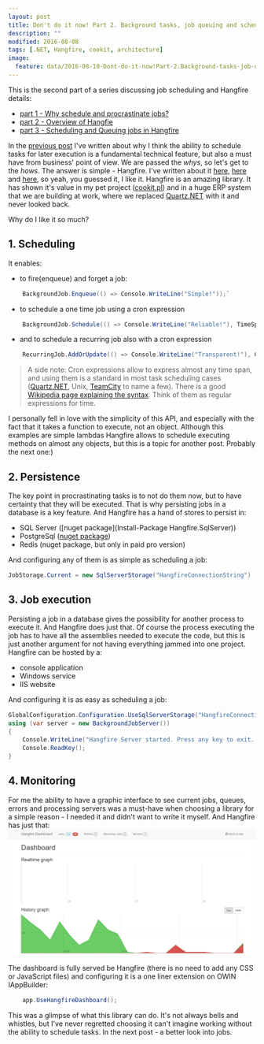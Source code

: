 ```yaml
---
layout: post
title: Don't do it now! Part 2. Background tasks, job queuing and scheduling with Hangfire
description: ""
modified: 2016-08-08
tags: [.NET, Hangfire, cookit, architecture]
image:
  feature: data/2016-08-10-Dont-do-it-now!Part-2.Background-tasks-job-queuing-and-scheduling-with-Hangfire/logo.png
---
```


This is the second part of a series discussing job scheduling and Hangfire details:

- [part 1 - Why schedule and procrastinate jobs?](/Don't-do-it)
- [part 2 - Overview of Hangfie](/Don't-do-it-now!-Part-2.-Background-tasks,-job-queuing-and-scheduling-with-Hangfire/)
- [part 3 - Scheduling and Queuing jobs in Hangfire](/Don't-do-it-now!-Part-3.-Hangfire-details-jobs/)

In the [previous post](/Don't-do-it) I've written about why I think the ability to schedule tasks for later execution is a fundamental technical feature, but also a must have from business' point of view.
We are passed the *whys*, so let's get to the *hows*. The answer is simple - Hangfire. I've written about it [here](http://indexoutofrange.com/GC-can-kill-You-Practical-GC-performance-counters-in-NET/), [here](http://indexoutofrange.com/LocalOptimizationsDontAddUp/) and [here](http://indexoutofrange.com/How-is-cookit-build/), so yeah, you guessed it, I like it.  Hangfire is an amazing library. It has shown it's value in my pet project ([cookit.pl](http://cookit.pl)) and in a huge ERP system that we are building at work, where we replaced [Quartz.NET](http://www.quartz-scheduler.net/) with it and never looked back. 

Why do I like it so much?

## 1. Scheduling
It enables:
- to fire(enqueue) and forget a job:

```csharp
	BackgroundJob.Enqueue(() => Console.WriteLine("Simple!"));`
```

- to schedule a one time job using a cron expression

```csharp
	BackgroundJob.Schedule(() => Console.WriteLine("Reliable!"), TimeSpan.FromDays(7));
```

- and to schedule a recurring job also with a cron expression

```csharp
	RecurringJob.AddOrUpdate(() => Console.WriteLine("Transparent!"), Cron.Daily)
```

>A side note: Cron expressions allow to express almost any time span, and using them is a standard in most task scheduling cases ([Quartz.NET](http://www.quartz-scheduler.net/), Unix, [TeamCity](https://www.jetbrains.com/teamcity/) to name a few). There is a good [Wikipedia page explaining the syntax](https://en.wikipedia.org/wiki/Cron#CRON_expression). Think of them as regular expressions for time.

I personally fell in love with the simplicity of this API, and especially with the fact that it takes a function to execute, not an object. Although this examples are simple lambdas Hangfire allows to schedule executing methods on almost any objects, but this is a topic for another post. Probably the next one:)
	

## 2. Persistence
The key point in procrastinating tasks is to not do them now, but to have certainty that they will be executed. That is why persisting jobs in a database is a key feature. And Hangfire has a hand of stores to persist in:
- SQL Server ([nuget package](Install-Package Hangfire.SqlServer))
- PostgreSql ([nuget package](postgres)) 
- Redis (nuget package, but only in paid pro version) 

And configuring any of them is as simple as scheduling a job:

```csharp
JobStorage.Current = new SqlServerStorage("HangfireConnectionString")
```

## 3. Job execution
Persisting a job in a database gives the possibility for another process to execute it. And Hangfire does just that. Of course the process executing the job has to have all the assemblies needed to execute the code, but this is just another argument for not having everything jammed into one project. Hangfire can be hosted by a:
- console application
- Windows service
- IIS website 

And configuring it is as easy as scheduling a job:
```csharp
GlobalConfiguration.Configuration.UseSqlServerStorage("HangfireConnectionString");
using (var server = new BackgroundJobServer())
{
    Console.WriteLine("Hangfire Server started. Press any key to exit...");
    Console.ReadKey();
}
```

## 4. Monitoring
For me the ability to have a graphic interface to see current jobs, queues, errors and processing servers was a must-have when choosing a library for a simple reason - I needed it and didn't want to write it myself. And Hangfire has just that:
![](/data/LocalOptimizationsDontAddUp/HangfireDashboard.png)

The dashboard is fully served be Hangfire (there is no need to add any CSS or JavaScript files) and configuring it is a one liner extension on OWIN IAppBuilder:

```csharp
	app.UseHangfireDashboard();
``` 

This was a glimpse of what this library can do. It's not always bells and whistles, but I've never regretted choosing it can't imagine working without the ability to schedule tasks. 
In the next post - a better look into jobs.